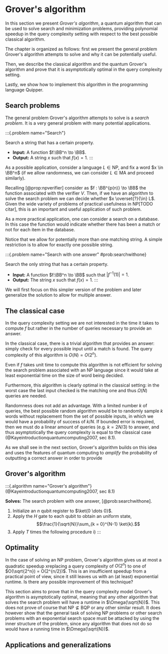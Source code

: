 # Grover's algorithm

In this section we present *Grover's algorithm*, a quantum algorithm that can be used to solve search and minimization problems, providing polynomial speedup in the query complexity setting with respect to the best possible classical algorithm.

The chapter is organized as follows: first we present the general problem Grover's algorithm attempts to solve and why it can be potentially useful.

Then, we describe the classical algorithm  and the quantum Grover's algorithm and prove that it is asymptotically optimal in the query complexity setting.

Lastly, we show how to implement this algorithm in the programming language Quipper.

## Search problems

The general problem Grover's algorithm attempts to solve is a *search problem*.
It is a very general problem with many potential applications.

:::{.problem name="Search"}

Search a string that has a certain property.

- **Input:**  A function $f:\BB^n \to \BB$.
- **Output:** A string $x$ such that $f(x) = 1$.
:::

As a possible application, consider a language $L \in \mathsf{NP}$, and fix a word $x \in \BB^n$ (if we allow randomness, we can consider $L \in \mathsf{MA}$ and proceed similarly).

Recalling [@prop:npverifier] consider as $f : \BB^{p(n)} \to \BB$ the function associated with the verifier $V$.
Then, if we have an algorithm to solve the search problem we can decide whether $x \overset{?}{\in} L$.
Given the wide variety of problems of practical usefulness in $\mathsf{NP}$[TODO citar], this is an important and useful application of such problem.

As a more practical application, one can consider a search on a database.
In this case the function would indicate whether there has been a match or not for each item in the database.

Notice that we allow for potentially more than one matching string.
A simple restriction is to allow for exactly one possible string.

:::{.problem name="Search with one answer" #prob:searchwithone}

Search the only string that has a certain property.

- **Input:**  A function $f:\BB^n \to \BB$ such that $|f^{-1}(1)| = 1$.
- **Output:** The string $x$ such that $f(x) = 1$.
:::

We will first focus on this simpler version of the problem and later generalize the solution to allow for multiple answer.

## The classical case

In the query complexity setting we are not interested in the time it takes to compute $f$ but rather in the number of queries necessary to provide an answer. 

In the classical case, there is a trivial algorithm that provides an answer: simply check for every possible input until a match is found. The query complexity of this algorithm is $O(N) = O(2^n)$.

Even if $f$ takes unit time to compute this algorithm is not efficient for solving the search problem associated with an $\mathsf{NP}$ language since it would take at least exponential time on the size of word being decided.

Furthermore, this algorithm is clearly optimal in the classical setting: in the worst case the last input checked is the matching one and thus $\Omega(N)$ queries are needed.

Randomness does not add an advantage. 
With a limited number $k$ of queries, the best possible random algorithm would be to randomly sample $k$ words without replacement from the set of possible inputs, in which we would have a probability of success of $k/N$. 
If bounded error is required, then we must do a linear amount of queries (e.g. $k =2N/3$) to answer, and thus asymptotically the query complexity is equal to the classical case (@Kayeintroductionquantumcomputing2007, sec 8.1).

As we shall see in the next section, Grover's algorithm builds on this idea and uses the features of quantum computing to *amplify* the probability of outputting a correct answer in order to provide 

## Grover's algorithm


:::{.algorithm name="Grover's algorithm"}
(@Kayeintroductionquantumcomputing2007, sec 8.1)

**Solves:** The search problem with one answer, [@prob:searchwithone].

1. Initialize an $n$ qubit register to $\ket{0 \dots 0}$.
2. Apply the $H$ gate to each qubit to obtain an uniform state, $$\frac{1}{\sqrt{N}}\sum_{k = 0}^{N-1} \ket{k}.$$
3. Apply $T$ times the following procedure
   i) 
:::


## Optimality

In the case of solving an $\mathsf{NP}$ problem, Grover's algorithm gives us at most a quadratic speedup xreplacing a query complexity of $O(2^n)$ to one of $O(\sqrt{2^n}) = O(2^{n/2})$.
This is an insufficient speedup from a practical point of view, since it still leaves us with an (at least) exponential runtime. Is there any possible improvement of this technique?

This section aims to prove that in the query complexity model Grover's algorithm is asymptotically optimal, meaning that any other algorithm that solves the search problem will have a runtime in $\Omega(\sqrt{N})$.
This does not prove of course that $\mathsf{NP} \not\subseteq \mathsf{BQP}$ or any other similar result.
It does however show that the general task of solving $\mathsf{NP}$ problems or other search problems with an exponential search space must be attacked by using the inner structure of the problem, since any algorithm that does not do so would have a running time in $\Omega(\sqrt{N})$.





## Applications and generalizations
